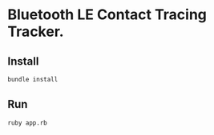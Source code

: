 # Bluetooth LE Contact Tracing Tracker. 

## Install

```bash
bundle install 
```

## Run

```bash
ruby app.rb
```
